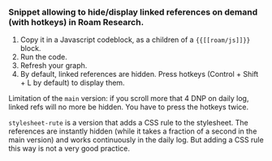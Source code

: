 ### Snippet allowing to hide/display linked references on demand (with hotkeys) in Roam Research.

1. Copy it in a Javascript codeblock, as a children of a `{{[[roam/js]]}}` block.
2. Run the code.
3. Refresh your graph.
4. By default, linked references are hidden. Press hotkeys (Control + Shift + L by default) to display them.

Limitation of the `main` version: if you scroll more that 4 DNP on daily log, linked refs will no more be hidden. You have to press the hotkeys twice.

`stylesheet-rute` is a version that adds a CSS rule to the stylesheet. The references are instantly hidden (while it takes a fraction of a second in the main version) and works continuously in the daily log. But adding a CSS rule this way is not a very good practice.
